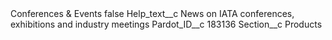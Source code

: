 <?xml version="1.0" encoding="UTF-8"?>
<CustomMetadata xmlns="http://soap.sforce.com/2006/04/metadata" xmlns:xsi="http://www.w3.org/2001/XMLSchema-instance" xmlns:xsd="http://www.w3.org/2001/XMLSchema">
    <label>Conferences &amp; Events</label>
    <protected>false</protected>
    <values>
        <field>Help_text__c</field>
        <value xsi:type="xsd:string">News on IATA conferences, exhibitions and industry meetings</value>
    </values>
    <values>
        <field>Pardot_ID__c</field>
        <value xsi:type="xsd:string">183136</value>
    </values>
    <values>
        <field>Section__c</field>
        <value xsi:type="xsd:string">Products</value>
    </values>
</CustomMetadata>
